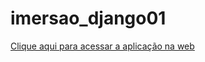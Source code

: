 # imersao_django01

[Clique aqui para acessar a aplicação na web]('https://imersao-django01.herokuapp.com/')